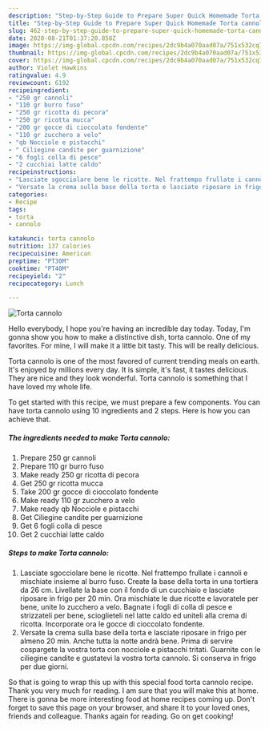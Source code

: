 ```yaml
---
description: "Step-by-Step Guide to Prepare Super Quick Homemade Torta cannolo"
title: "Step-by-Step Guide to Prepare Super Quick Homemade Torta cannolo"
slug: 462-step-by-step-guide-to-prepare-super-quick-homemade-torta-cannolo
date: 2020-08-21T01:37:20.858Z
image: https://img-global.cpcdn.com/recipes/2dc9b4a070aad07a/751x532cq70/torta-cannolo-recipe-main-photo.jpg
thumbnail: https://img-global.cpcdn.com/recipes/2dc9b4a070aad07a/751x532cq70/torta-cannolo-recipe-main-photo.jpg
cover: https://img-global.cpcdn.com/recipes/2dc9b4a070aad07a/751x532cq70/torta-cannolo-recipe-main-photo.jpg
author: Violet Hawkins
ratingvalue: 4.9
reviewcount: 6192
recipeingredient:
- "250 gr cannoli"
- "110 gr burro fuso"
- "250 gr ricotta di pecora"
- "250 gr ricotta mucca"
- "200 gr gocce di cioccolato fondente"
- "110 gr zucchero a velo"
- "qb Nocciole e pistacchi"
- " Ciliegine candite per guarnizione"
- "6 fogli colla di pesce"
- "2 cucchiai latte caldo"
recipeinstructions:
- "Lasciate sgocciolare bene le ricotte. Nel frattempo frullate i cannoli e mischiate insieme al burro fuso. Create la base della torta in una tortiera da 26 cm. Livellate la base con il fondo di un cucchiaio e lasciate riposare in frigo per 20 min. Ora mischiate le due ricotte e lavoratele per bene, unite lo zucchero a velo. Bagnate i fogli di colla di pesce e strizzateli per bene, scioglieteli nel latte caldo ed uniteli alla crema di ricotta. Incorporate ora le gocce di cioccolato fondente."
- "Versate la crema sulla base della torta e lasciate riposare in frigo per almeno 20 min. Anche tutta la notte andrà bene. Prima di servire cospargete la vostra torta con nocciole e pistacchi tritati. Guarnite con le ciliegine candite e gustatevi la vostra torta cannolo. Si conserva in frigo per due giorni."
categories:
- Recipe
tags:
- torta
- cannolo

katakunci: torta cannolo 
nutrition: 137 calories
recipecuisine: American
preptime: "PT30M"
cooktime: "PT40M"
recipeyield: "2"
recipecategory: Lunch

---
```



![Torta cannolo](https://img-global.cpcdn.com/recipes/2dc9b4a070aad07a/751x532cq70/torta-cannolo-recipe-main-photo.jpg)

Hello everybody, I hope you're having an incredible day today. Today, I'm gonna show you how to make a distinctive dish, torta cannolo. One of my favorites. For mine, I will make it a little bit tasty. This will be really delicious.



Torta cannolo is one of the most favored of current trending meals on earth. It's enjoyed by millions every day. It is simple, it's fast, it tastes delicious. They are nice and they look wonderful. Torta cannolo is something that I have loved my whole life.


To get started with this recipe, we must prepare a few components. You can have torta cannolo using 10 ingredients and 2 steps. Here is how you can achieve that.

<!--inarticleads1-->

##### The ingredients needed to make Torta cannolo:

1. Prepare 250 gr cannoli
1. Prepare 110 gr burro fuso
1. Make ready 250 gr ricotta di pecora
1. Get 250 gr ricotta mucca
1. Take 200 gr gocce di cioccolato fondente
1. Make ready 110 gr zucchero a velo
1. Make ready qb Nocciole e pistacchi
1. Get  Ciliegine candite per guarnizione
1. Get 6 fogli colla di pesce
1. Get 2 cucchiai latte caldo




<!--inarticleads2-->

##### Steps to make Torta cannolo:

1. Lasciate sgocciolare bene le ricotte. Nel frattempo frullate i cannoli e mischiate insieme al burro fuso. Create la base della torta in una tortiera da 26 cm. Livellate la base con il fondo di un cucchiaio e lasciate riposare in frigo per 20 min. Ora mischiate le due ricotte e lavoratele per bene, unite lo zucchero a velo. Bagnate i fogli di colla di pesce e strizzateli per bene, scioglieteli nel latte caldo ed uniteli alla crema di ricotta. Incorporate ora le gocce di cioccolato fondente.
1. Versate la crema sulla base della torta e lasciate riposare in frigo per almeno 20 min. Anche tutta la notte andrà bene. Prima di servire cospargete la vostra torta con nocciole e pistacchi tritati. Guarnite con le ciliegine candite e gustatevi la vostra torta cannolo. Si conserva in frigo per due giorni.




So that is going to wrap this up with this special food torta cannolo recipe. Thank you very much for reading. I am sure that you will make this at home. There is gonna be more interesting food at home recipes coming up. Don't forget to save this page on your browser, and share it to your loved ones, friends and colleague. Thanks again for reading. Go on get cooking!
